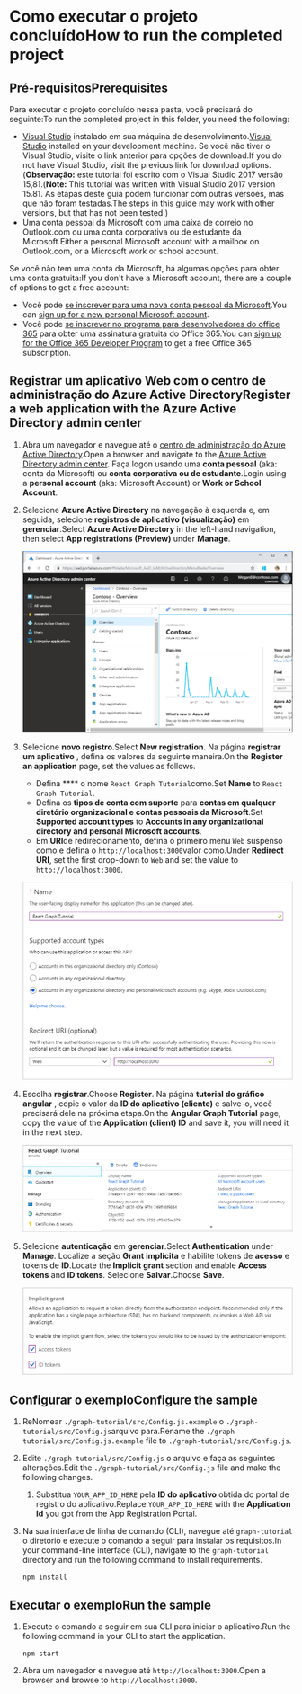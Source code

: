 # <a name="how-to-run-the-completed-project"></a><span data-ttu-id="1c7be-101">Como executar o projeto concluído</span><span class="sxs-lookup"><span data-stu-id="1c7be-101">How to run the completed project</span></span>

## <a name="prerequisites"></a><span data-ttu-id="1c7be-102">Pré-requisitos</span><span class="sxs-lookup"><span data-stu-id="1c7be-102">Prerequisites</span></span>

<span data-ttu-id="1c7be-103">Para executar o projeto concluído nessa pasta, você precisará do seguinte:</span><span class="sxs-lookup"><span data-stu-id="1c7be-103">To run the completed project in this folder, you need the following:</span></span>

- <span data-ttu-id="1c7be-104">[Visual Studio](https://visualstudio.microsoft.com/vs/) instalado em sua máquina de desenvolvimento.</span><span class="sxs-lookup"><span data-stu-id="1c7be-104">[Visual Studio](https://visualstudio.microsoft.com/vs/) installed on your development machine.</span></span> <span data-ttu-id="1c7be-105">Se você não tiver o Visual Studio, visite o link anterior para opções de download.</span><span class="sxs-lookup"><span data-stu-id="1c7be-105">If you do not have Visual Studio, visit the previous link for download options.</span></span> <span data-ttu-id="1c7be-106">(**Observação:** este tutorial foi escrito com o Visual Studio 2017 versão 15,81.</span><span class="sxs-lookup"><span data-stu-id="1c7be-106">(**Note:** This tutorial was written with Visual Studio 2017 version 15.81.</span></span> <span data-ttu-id="1c7be-107">As etapas deste guia podem funcionar com outras versões, mas que não foram testadas.</span><span class="sxs-lookup"><span data-stu-id="1c7be-107">The steps in this guide may work with other versions, but that has not been tested.)</span></span>
- <span data-ttu-id="1c7be-108">Uma conta pessoal da Microsoft com uma caixa de correio no Outlook.com ou uma conta corporativa ou de estudante da Microsoft.</span><span class="sxs-lookup"><span data-stu-id="1c7be-108">Either a personal Microsoft account with a mailbox on Outlook.com, or a Microsoft work or school account.</span></span>

<span data-ttu-id="1c7be-109">Se você não tem uma conta da Microsoft, há algumas opções para obter uma conta gratuita:</span><span class="sxs-lookup"><span data-stu-id="1c7be-109">If you don't have a Microsoft account, there are a couple of options to get a free account:</span></span>

- <span data-ttu-id="1c7be-110">Você pode [se inscrever para uma nova conta pessoal da Microsoft](https://signup.live.com/signup?wa=wsignin1.0&rpsnv=12&ct=1454618383&rver=6.4.6456.0&wp=MBI_SSL_SHARED&wreply=https://mail.live.com/default.aspx&id=64855&cbcxt=mai&bk=1454618383&uiflavor=web&uaid=b213a65b4fdc484382b6622b3ecaa547&mkt=E-US&lc=1033&lic=1).</span><span class="sxs-lookup"><span data-stu-id="1c7be-110">You can [sign up for a new personal Microsoft account](https://signup.live.com/signup?wa=wsignin1.0&rpsnv=12&ct=1454618383&rver=6.4.6456.0&wp=MBI_SSL_SHARED&wreply=https://mail.live.com/default.aspx&id=64855&cbcxt=mai&bk=1454618383&uiflavor=web&uaid=b213a65b4fdc484382b6622b3ecaa547&mkt=E-US&lc=1033&lic=1).</span></span>
- <span data-ttu-id="1c7be-111">Você pode [se inscrever no programa para desenvolvedores do office 365](https://developer.microsoft.com/office/dev-program) para obter uma assinatura gratuita do Office 365.</span><span class="sxs-lookup"><span data-stu-id="1c7be-111">You can [sign up for the Office 365 Developer Program](https://developer.microsoft.com/office/dev-program) to get a free Office 365 subscription.</span></span>

## <a name="register-a-web-application-with-the-azure-active-directory-admin-center"></a><span data-ttu-id="1c7be-112">Registrar um aplicativo Web com o centro de administração do Azure Active Directory</span><span class="sxs-lookup"><span data-stu-id="1c7be-112">Register a web application with the Azure Active Directory admin center</span></span>

1. <span data-ttu-id="1c7be-113">Abra um navegador e navegue até o [centro de administração do Azure Active Directory](https://aad.portal.azure.com).</span><span class="sxs-lookup"><span data-stu-id="1c7be-113">Open a browser and navigate to the [Azure Active Directory admin center](https://aad.portal.azure.com).</span></span> <span data-ttu-id="1c7be-114">Faça logon usando uma **conta pessoal** (aka: conta da Microsoft) ou **conta corporativa ou de estudante**.</span><span class="sxs-lookup"><span data-stu-id="1c7be-114">Login using a **personal account** (aka: Microsoft Account) or **Work or School Account**.</span></span>

1. <span data-ttu-id="1c7be-115">Selecione **Azure Active Directory** na navegação à esquerda e, em seguida, selecione **registros de aplicativo (visualização)** em **gerenciar**.</span><span class="sxs-lookup"><span data-stu-id="1c7be-115">Select **Azure Active Directory** in the left-hand navigation, then select **App registrations (Preview)** under **Manage**.</span></span>

    ![<span data-ttu-id="1c7be-116">Uma captura de tela dos registros de aplicativo</span><span class="sxs-lookup"><span data-stu-id="1c7be-116">A screenshot of the App registrations</span></span> ](/tutorial/images/aad-portal-app-registrations.png)

1. <span data-ttu-id="1c7be-117">Selecione **novo registro**.</span><span class="sxs-lookup"><span data-stu-id="1c7be-117">Select **New registration**.</span></span> <span data-ttu-id="1c7be-118">Na página **registrar um aplicativo** , defina os valores da seguinte maneira.</span><span class="sxs-lookup"><span data-stu-id="1c7be-118">On the **Register an application** page, set the values as follows.</span></span>

    - <span data-ttu-id="1c7be-119">Defina \*\*\*\* o nome `React Graph Tutorial`como.</span><span class="sxs-lookup"><span data-stu-id="1c7be-119">Set **Name** to `React Graph Tutorial`.</span></span>
    - <span data-ttu-id="1c7be-120">Defina os **tipos de conta com suporte** para **contas em qualquer diretório organizacional e contas pessoais da Microsoft**.</span><span class="sxs-lookup"><span data-stu-id="1c7be-120">Set **Supported account types** to **Accounts in any organizational directory and personal Microsoft accounts**.</span></span>
    - <span data-ttu-id="1c7be-121">Em **URI**de redirecionamento, defina o primeiro menu `Web` suspenso como e defina o `http://localhost:3000`valor como.</span><span class="sxs-lookup"><span data-stu-id="1c7be-121">Under **Redirect URI**, set the first drop-down to `Web` and set the value to `http://localhost:3000`.</span></span>

    ![Uma captura de tela da página registrar um aplicativo](/tutorial/images/aad-register-an-app.png)

1. <span data-ttu-id="1c7be-123">Escolha **registrar**.</span><span class="sxs-lookup"><span data-stu-id="1c7be-123">Choose **Register**.</span></span> <span data-ttu-id="1c7be-124">Na página **tutorial do gráfico angular** , copie o valor da **ID do aplicativo (cliente)** e salve-o, você precisará dele na próxima etapa.</span><span class="sxs-lookup"><span data-stu-id="1c7be-124">On the **Angular Graph Tutorial** page, copy the value of the **Application (client) ID** and save it, you will need it in the next step.</span></span>

    ![Uma captura de tela da ID do aplicativo do novo registro de aplicativo](/tutorial/images/aad-application-id.png)

1. <span data-ttu-id="1c7be-126">Selecione **autenticação** em **gerenciar**.</span><span class="sxs-lookup"><span data-stu-id="1c7be-126">Select **Authentication** under **Manage**.</span></span> <span data-ttu-id="1c7be-127">Localize a seção **Grant implícita** e habilite tokens de **acesso** e tokens de **ID**.</span><span class="sxs-lookup"><span data-stu-id="1c7be-127">Locate the **Implicit grant** section and enable **Access tokens** and **ID tokens**.</span></span> <span data-ttu-id="1c7be-128">Selecione **Salvar**.</span><span class="sxs-lookup"><span data-stu-id="1c7be-128">Choose **Save**.</span></span>

    ![Uma captura de tela da seção Grant implícita](/tutorial/images/aad-implicit-grant.png)

## <a name="configure-the-sample"></a><span data-ttu-id="1c7be-130">Configurar o exemplo</span><span class="sxs-lookup"><span data-stu-id="1c7be-130">Configure the sample</span></span>

1. <span data-ttu-id="1c7be-131">ReNomear `./graph-tutorial/src/Config.js.example` o `./graph-tutorial/src/Config.js`arquivo para.</span><span class="sxs-lookup"><span data-stu-id="1c7be-131">Rename the `./graph-tutorial/src/Config.js.example` file to `./graph-tutorial/src/Config.js`.</span></span>
1. <span data-ttu-id="1c7be-132">Edite `./graph-tutorial/src/Config.js` o arquivo e faça as seguintes alterações.</span><span class="sxs-lookup"><span data-stu-id="1c7be-132">Edit the `./graph-tutorial/src/Config.js` file and make the following changes.</span></span>
    1. <span data-ttu-id="1c7be-133">Substitua `YOUR_APP_ID_HERE` pela **ID do aplicativo** obtida do portal de registro do aplicativo.</span><span class="sxs-lookup"><span data-stu-id="1c7be-133">Replace `YOUR_APP_ID_HERE` with the **Application Id** you got from the App Registration Portal.</span></span>
1. <span data-ttu-id="1c7be-134">Na sua interface de linha de comando (CLI), navegue até `graph-tutorial` o diretório e execute o comando a seguir para instalar os requisitos.</span><span class="sxs-lookup"><span data-stu-id="1c7be-134">In your command-line interface (CLI), navigate to the `graph-tutorial` directory and run the following command to install requirements.</span></span>

    ```Shell
    npm install
    ```

## <a name="run-the-sample"></a><span data-ttu-id="1c7be-135">Executar o exemplo</span><span class="sxs-lookup"><span data-stu-id="1c7be-135">Run the sample</span></span>

1. <span data-ttu-id="1c7be-136">Execute o comando a seguir em sua CLI para iniciar o aplicativo.</span><span class="sxs-lookup"><span data-stu-id="1c7be-136">Run the following command in your CLI to start the application.</span></span>

    ```Shell
    npm start
    ```

1. <span data-ttu-id="1c7be-137">Abra um navegador e navegue até `http://localhost:3000`.</span><span class="sxs-lookup"><span data-stu-id="1c7be-137">Open a browser and browse to `http://localhost:3000`.</span></span>